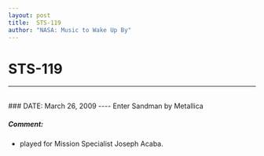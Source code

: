 ```yaml
---
layout: post
title:  STS-119
author: "NASA: Music to Wake Up By"
---
```


# STS-119
----
<br/>
### DATE: March 26, 2009
----
Enter Sandman by Metallica

##### Comment:
* played for Mission Specialist Joseph Acaba.
